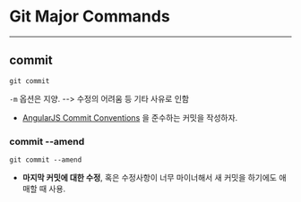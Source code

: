 # Git Major Commands

---

## commit

```cli
git commit
```

`-m` 옵션은 지양. --> 수정의 어려움 등 기타 사유로 인함

- [AngularJS Commit Conventions](https://gist.github.com/stephenparish/9941e89d80e2bc58a153) 을 준수하는 커밋을 작성하자.

### commit --amend

```cli
git commit --amend
```

- **마지막 커밋에 대한 수정**, 혹은 수정사항이 너무 마이너해서 새 커밋을 하기에도 애매할 때 사용.